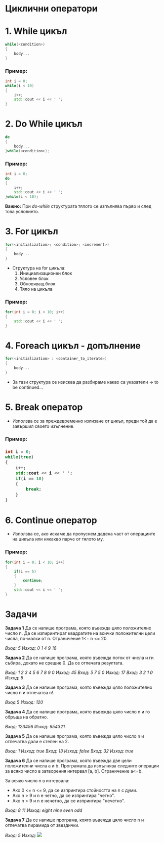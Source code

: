 <h1>Циклични оператори</h1>

<h1>1. While цикъл</h1>

```c++
while(<condition>)
{
    body...
}
```

<h3>Пример:</h3>

```c++
int i = 0;
while(i < 10)
{
    i++;
    std::cout << i << ' ';
}
```

<h1>2. Do While цикъл</h1>

```c++
do
{
    body...
}while(<condition>);
```

<h3>Пример:</h3>

```c++
int i = 0;
do
{
    i++;
    std::cout << i << ' ';
}while(i < 10);
```

**Важно:** При _do-while_ структурата тялото се изпълнява първо и след това условието.

<h1>3. For цикъл</h1>

```c++
for(<initialization>; <condition>; <increment>)
{
    body...
}
```

- Структура на for цикъла:
    1. Инициализационен блок
    2. Условен блок
    3. Обновяващ блок
    4. Тяло на цикъла

<h3>Пример:</h3>

```c++
for(int i = 0; i < 10; i++)
{
    std::cout << i << ' ';
}
```

<h1>4. Foreach цикъл - допълнение</h1>

```c++
for(<initialization> : <container_to_iterate>)
{
    body...
}
```

- За тази структура се изисква да разбираме какво са указатели -> to be continued...

<h1>5. Break оператор</h1>

- Използва се за преждевременно излизане от цикъл, преди той да е завършил своето изълнение.

<h3>Пример:<h3>

```c++
int i = 0;
while(true)
{
    i++;
    std::cout << i << ' ';
    if(i == 10)
    {
        break;
    }
}
```

<h1>6. Continue оператор</h1>

- Използва се, ако искаме да пропуснем дадена част от операциите на цикъла или някакво парче от тялото му.

<h3>Пример:</h3>

```c++
for(int i = 0; i < 10; i++)
{
    if(i == 5)
    {
        continue;
    }
    std::cout << i << ' ';
}
```

<h1>Задачи</h1>

**Задача 1** Да се напише програма, която въвежда цяло положително число n. Да се изпиринтират квадратите на всички положителни цели числа, по-малки от n. Ограничение 1<= n <= 20.

*Вход: 5 Изход: 0 1 4 9 16*

**Задача 2** Да се напише програма, която въвежда поток от числа и ги събира, докато не срещне 0. Да се отпечата резултата.

*Вход: 1 2 3 4 5 6 7 8 9 0 Изход: 45*
*Вход: 5 7 5 0 Изход: 17*
*Вход: 3 2 1 0 Изход: 6*

**Задача 3** Да се напише програма, която въвежда цяло положително число n и отпечатва n!.

*Вход 5 Изход: 120*

**Задача 4** Да се напише програма, която въвежда цяло число n и го обръща на обратно.

*Вход: 123456 Изход: 654321*

**Задача 5** Да се напише програма, която въвежда цяло число n и отпечатва дали е степен на 2.

*Вход: 1 Изход: true*
*Вход: 13 Изход: false*
*Вход: 32 Изход: true*

**Задача 6** Да се напише програма, която въвежда две цели положителни числа a и b. Програмата да изпълнява следните операции за всяко число в затворения интервал [a, b]. Ограничение a<=b.

За всяко число n в интервала:
- Ако 0 <= n <= 9, да се изпринтира стойността на n с думи.
- Ако n > 9 и n е четно, да се изпринтира "четно".
- Ако n > 9 и n е нечетно, да се изпринтира "нечетно".

*Вход: 8 11*
*Изход:*
*eight*
*nine*
*even*
*odd*

**Задача 7** Да се напише програма, която въвежда цяло число n и отпечатва пирамида от звездички.

*Вход: 5*
*Изход:*
![](https://i.ibb.co/ChNBPYD/image.png)